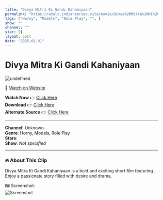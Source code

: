 ```yaml
---
title: "Divya Mitra Ki Gandi Kahaniyaan"
permalink: "https://adult.indianseries.site/movie/Divya%20Mitra%20Ki%20Gandi%20Kahaniyaan"
tags: ["Horny", "Models", "Role Play", "", ]
show: ""
channel: ""
star: []
layout: post
date: "2025-01-01"
---
```


# Divya Mitra Ki Gandi Kahaniyaan

![undefined](https://desisins.com/wp-content/uploads/2024/08/Divya-Mitra-Gandi-Kahaniyaan-DesiSins.com_.jpg)

🔗 [Watch on Website](https://adult.indianseries.site/movie/Divya%20Mitra%20Ki%20Gandi%20Kahaniyaan)

**Watch Now** 👉 [Click Here](https://adult.indianseries.site/movie/Divya%20Mitra%20Ki%20Gandi%20Kahaniyaan)  
**Download** 👉 [Click Here](https://adult.indianseries.site/movie/Divya%20Mitra%20Ki%20Gandi%20Kahaniyaan)  
**Alternate Source** 👉 [Click Here](https://adult.indianseries.site/movie/Divya%20Mitra%20Ki%20Gandi%20Kahaniyaan)

---

**Channel**: Unknown  
**Genre**: Horny, Models, Role Play  
**Stars**:   
**Show**: *Not specified*

---

### 🔥 About This Clip

Divya Mitra Ki Gandi Kahaniyaan is a bold and exciting short film featuring . Enjoy a passionate story filled with desire and drama.
 
🖼️ Screenshot:  
![Screenshot](https://desisins.com/wp-content/uploads/2024/08/Divya-Mitra-Gandi-Kahaniyaan-DesiSins.com_.jpg)
